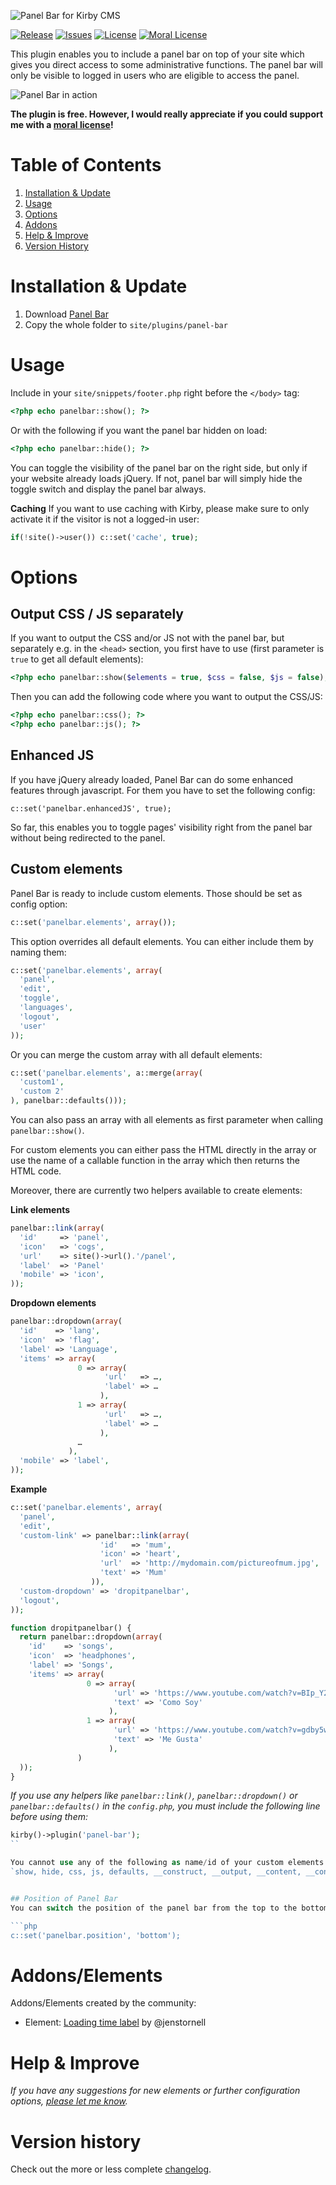 ![Panel Bar for Kirby CMS](http://distantnative.com/remote/github/kirby-panelbar.png)  

[![Release](https://img.shields.io/github/release/distantnative/panel-bar.svg)](https://github.com/distantnative/panel-bar/releases)  [![Issues](https://img.shields.io/github/issues/distantnative/panel-bar.svg)](https://github.com/distantnative/panel-bar/issues) [![License](https://img.shields.io/badge/license-GPLv3-blue.svg)](https://raw.githubusercontent.com/distantnative/panel-bar/master/LICENSE)
[![Moral License](https://img.shields.io/badge/buy-moral_license-8dae28.svg)](https://gumroad.com/l/kirby-panelbar)


This plugin enables you to include a panel bar on top of your site which gives you direct access to some administrative functions. The panel bar will only be visible to logged in users who are eligible to access the panel.

![Panel Bar in action](screen.png)

**The plugin is free. However, I would really appreciate if you could support me with a [moral license](https://gumroad.com/l/kirby-panelbar)!**


# Table of Contents
1. [Installation & Update](#Installation)
2. [Usage](#Usage)
3. [Options](#Options)
4. [Addons](#Addons)
5. [Help & Improve](#Help)
6. [Version History](#VersionHistory)



# Installation & Update <a id="Installation"></a>
1. Download [Panel Bar](https://github.com/distantnative/panel-bar/zipball/master/)
2. Copy the whole folder to `site/plugins/panel-bar`



# Usage <a id="Usage"></a>
Include in your `site/snippets/footer.php` right before the `</body>` tag:
```php
<?php echo panelbar::show(); ?>
```

Or with the following if you want the panel bar hidden on load:
```php
<?php echo panelbar::hide(); ?>
```

You can toggle the visibility of the panel bar on the right side, but only if your website already loads jQuery. If not, panel bar will simply hide the toggle switch and display the panel bar always.

**Caching**
If you want to use caching with Kirby, please make sure to only activate it if the visitor is not a logged-in user:
```php
if(!site()->user()) c::set('cache', true);
```

# Options <a id="Options"></a>

## Output CSS / JS separately
If you want to output the CSS and/or JS not with the panel bar, but separately e.g. in the `<head>` section, you first have to use (first parameter is `true` to get all default elements):

```php
<?php echo panelbar::show($elements = true, $css = false, $js = false); ?>
```

Then you can add the following code where you want to output the CSS/JS:

```php
<?php echo panelbar::css(); ?>
<?php echo panelbar::js(); ?>
```


## Enhanced JS
If you have jQuery already loaded, Panel Bar can do some enhanced features through javascript. For them you have to set the following config:

```
c::set('panelbar.enhancedJS', true);
```

So far, this enables you to toggle pages' visibility right from the panel bar without being redirected to the panel.


## Custom elements

Panel Bar is ready to include custom elements. Those should be set as config option:

```php
c::set('panelbar.elements', array());
```

This option overrides all default elements. You can either include them by naming them:

```php
c::set('panelbar.elements', array(
  'panel', 
  'edit', 
  'toggle', 
  'languages', 
  'logout', 
  'user'
));
```

Or you can merge the custom array with all default elements:

```php
c::set('panelbar.elements', a::merge(array(
  'custom1',
  'custom 2'
), panelbar::defaults()));
```

You can also pass an array with all elements as first parameter when calling `panelbar::show()`.

For custom elements you can either pass the HTML directly in the array or use the name of a callable function in the array which then returns the HTML code.

Moreover, there are currently two helpers available to create elements:

**Link elements**
```php
panelbar::link(array(
  'id'     => 'panel',
  'icon'   => 'cogs',
  'url'    => site()->url().'/panel',
  'label'  => 'Panel'
  'mobile' => 'icon',
));
```

**Dropdown elements**
```php
panelbar::dropdown(array(
  'id'    => 'lang',
  'icon'  => 'flag',
  'label' => 'Language',
  'items' => array(
               0 => array(
                     'url'   => …,
                     'label' => …
                    ),
               1 => array(
                     'url'   => …,
                     'label' => …
                    ),
               …
             ),
  'mobile' => 'label',
));
```

**Example**
```php
c::set('panelbar.elements', array(
  'panel', 
  'edit',
  'custom-link' => panelbar::link(array(
                    'id'   => 'mum',
                    'icon' => 'heart',
                    'url'  => 'http://mydomain.com/pictureofmum.jpg',
                    'text' => 'Mum'
                  )),
  'custom-dropdown' => 'dropitpanelbar',
  'logout', 
));

function dropitpanelbar() {
  return panelbar::dropdown(array(
    'id'    => 'songs',
    'icon'  => 'headphones',
    'label' => 'Songs',
    'items' => array(
                 0 => array(
                       'url' => 'https://www.youtube.com/watch?v=BIp_Y28qyZc',
                       'text' => 'Como Soy'
                      ),
                 1 => array(
                       'url' => 'https://www.youtube.com/watch?v=gdby5w5rseo',
                       'text' => 'Me Gusta'
                      ),
               )
  ));
}
```
*If you use any helpers like `panelbar::link()`, `panelbar::dropdown()` or `panelbar::defaults()` in the `config.php`, you must include the following line before using them:*

```php
kirby()->plugin('panel-bar');
``

You cannot use any of the following as name/id of your custom elements:  
`show, hide, css, js, defaults, __construct, __output, __content, __controlBtn, __switchBtn, __flipBtn, __float, __getCSS, __getJS, link, dropdown`


## Position of Panel Bar
You can switch the position of the panel bar from the top to the bottom browser window border (in your `site/config/config.php`):

```php
c::set('panelbar.position', 'bottom');
```


# Addons/Elements <a id="Addons"></a>
Addons/Elements created by the community:
- Element: [Loading time label](https://gist.github.com/jenstornell/c4990a30eedd1dd69e6a) by @jenstornell


# Help & Improve <a id="Help"></a>
*If you have any suggestions for new elements or further configuration options, [please let me know](https://github.com/distantnative/panel-bar/issues/new).*




# Version history <a id="VersionHistory"></a>
Check out the more or less complete [changelog](https://github.com/distantnative/panel-bar/blob/master/CHANGELOG.md).
